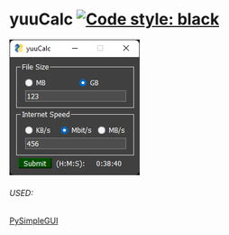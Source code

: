 # yuuCalc [![Code style: black](https://img.shields.io/badge/code%20style-black-000000.svg)](https://github.com/psf/black)
<img src="./img/Preview.png">

###### USED:
[PySimpleGUI](https://github.com/PySimpleGUI/PySimpleGUI)